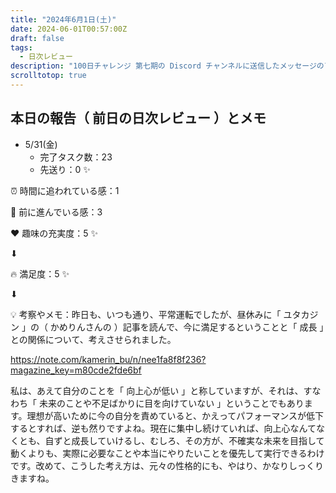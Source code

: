 ```yaml
---
title: "2024年6月1日(土)"
date: 2024-06-01T00:57:00Z
draft: false
tags:
  - 日次レビュー
description: "100日チャレンジ 第七期の Discord チャンネルに送信したメッセージのアーカイブ"
scrolltotop: true
---
```


## 本日の報告（ 前日の日次レビュー ）とメモ

- 5/31(金)
  - 完了タスク数：23
  - 先送り：0 ✨

⏰ 時間に追われている感：1

💪 前に進んでいる感：3

❤️ 趣味の充実度：5 ✨

⬇︎

🔥 満足度：5 ✨

⬇︎

💡 考察やメモ：昨日も、いつも通り、平常運転でしたが、昼休みに「 ユタカジン 」の（ かめりんさんの ）記事を読んで、今に満足するということと「 成長 」との関係について、考えさせられました。

https://note.com/kamerin_bu/n/nee1fa8f8f236?magazine_key=m80cde2fde6bf

私は、あえて自分のことを「 向上心が低い 」と称していますが、それは、すなわち「 未来のことや不足ばかりに目を向けていない 」ということでもあります。理想が高いために今の自分を責めていると、かえってパフォーマンスが低下するとすれば、逆も然りですよね。現在に集中し続けていれば、向上心なんてなくとも、自ずと成長していけるし、むしろ、その方が、不確実な未来を目指して動くよりも、実際に必要なことや本当にやりたいことを優先して実行できるわけです。改めて、こうした考え方は、元々の性格的にも、やはり、かなりしっくりきますね。
